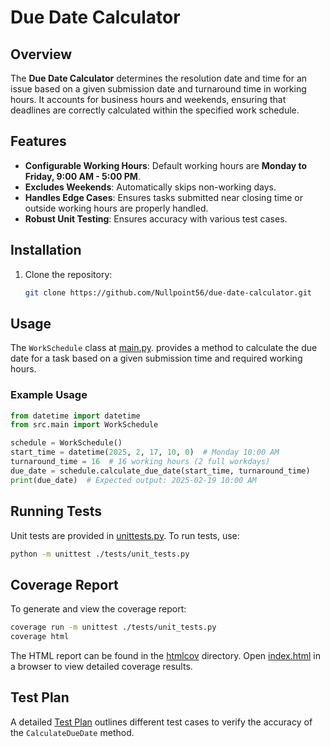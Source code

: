# Due Date Calculator

## Overview
The **Due Date Calculator** determines the resolution date and time for an issue based on a given submission date and turnaround time in working hours. It accounts for business hours and weekends, ensuring that deadlines are correctly calculated within the specified work schedule.

## Features
- **Configurable Working Hours**: Default working hours are **Monday to Friday, 9:00 AM - 5:00 PM**.
- **Excludes Weekends**: Automatically skips non-working days.
- **Handles Edge Cases**: Ensures tasks submitted near closing time or outside working hours are properly handled.
- **Robust Unit Testing**: Ensures accuracy with various test cases.

## Installation
1. Clone the repository:
    ```sh
    git clone https://github.com/Nullpoint56/due-date-calculator.git
    ```

## Usage
The `WorkSchedule` class at [main.py](./src/main.py). provides a method to calculate the due date for a task based on a given submission time and required working hours.

### Example Usage
```python
from datetime import datetime
from src.main import WorkSchedule

schedule = WorkSchedule()
start_time = datetime(2025, 2, 17, 10, 0)  # Monday 10:00 AM
turnaround_time = 16  # 16 working hours (2 full workdays)
due_date = schedule.calculate_due_date(start_time, turnaround_time)
print(due_date)  # Expected output: 2025-02-19 10:00 AM
```

## Running Tests
Unit tests are provided in [unittests.py](./tests/unit_tests.py).
To run tests, use:
```sh
python -m unittest ./tests/unit_tests.py
```

## Coverage Report
To generate and view the coverage report:
```sh
coverage run -m unittest ./tests/unit_tests.py
coverage html
```
The HTML report can be found in the [htmlcov](./htmlcov) directory. Open [index.html](./htmlcov/index.html) in a browser to view detailed coverage results.

## Test Plan
A detailed [Test Plan](./docs/DueDateCalculator_test_Plan.md) outlines different test cases to verify the accuracy of the `CalculateDueDate` method.

